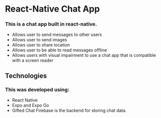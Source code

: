 # React-Native Chat App

### This is a chat app built in react-native. 
- Allows user to send messages to other users
- Allows user to send images 
- Allows user to share location
- Allows user to be able to read messages offline 
- Allows users with visual impairment to use a chat app that is compatible with a screen reader

## Technologies
### This was developed using:
- React Native
- Expo and Expo Go
- Gifted Chat
Firebase is the backend for storing chat data. 
